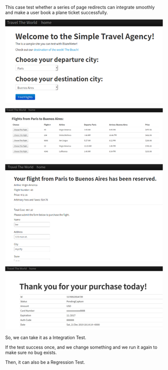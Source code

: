 This case test whether a series of page redirects can integrate smoothly and make a user book a plane ticket successfully.

![](https://github.com/k-eeer/jmetertest/blob/master/illustration/m1.png)


![](https://github.com/k-eeer/jmetertest/blob/master/illustration/m2.png)


![](https://github.com/k-eeer/jmetertest/blob/master/illustration/m3.png)


![](https://github.com/k-eeer/jmetertest/blob/master/illustration/IntegraRegre.png)

So, we can take it as a Integration Test.

If the test success once, and we change something and we run it again to make sure no bug exists.

Then, it can also be a Regression Test.

